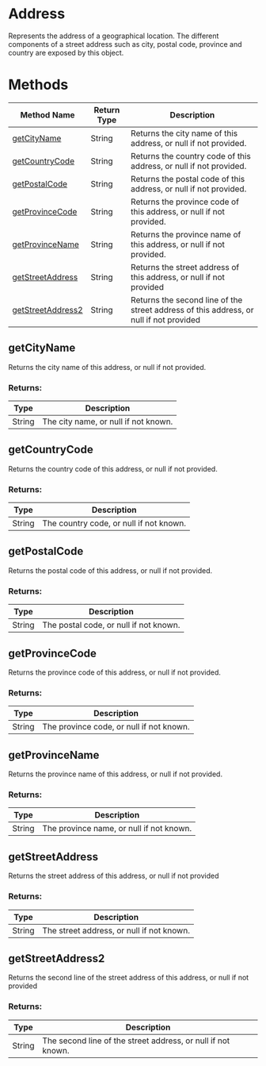 # Address
Represents the address of a geographical location. The different components of a street address such as city, postal code, province and country are exposed by this object.

# Methods
|Method Name|Return Type|Description|
|-|-|-
[getCityName](#getcityname)|String|Returns the city name of this address, or null if not provided.<br />
[getCountryCode](#getcountrycode)|String|Returns the country code of this address, or null if not provided.<br />
[getPostalCode](#getpostalcode)|String|Returns the postal code of this address, or null if not provided. <br />
[getProvinceCode](#getprovincecode)|String|Returns the province code of this address, or null if not provided.<br />
[getProvinceName](#getprovincename)|String|Returns the province name of this address, or null if not provided. <br />
[getStreetAddress](#getstreetaddress)|String|Returns the street address of this address, or null if not provided <br />
[getStreetAddress2](#getstreetaddress2)|String|Returns the second line of the street address of this address, or null if not provided<br />

## <a name="getcityname"></a>getCityName
Returns the city name of this address, or null if not provided.

### Returns:
|Type|Description|
|-|-
String|The city name, or null if not known.

## <a name="getcountrycode"></a>getCountryCode
Returns the country code of this address, or null if not provided.

### Returns:
|Type|Description|
|-|-
String|The country code, or null if not known.

## <a name="getpostalcode"></a>getPostalCode
Returns the postal code of this address, or null if not provided. 

### Returns:
|Type|Description|
|-|-
String|The postal code, or null if not known.

## <a name="getprovincecode"></a>getProvinceCode
Returns the province code of this address, or null if not provided.

### Returns:
|Type|Description|
|-|-
String|The province code, or null if not known.

## <a name="getprovincename"></a>getProvinceName
Returns the province name of this address, or null if not provided. 

### Returns:
|Type|Description|
|-|-
String|The province name, or null if not known.

## <a name="getstreetaddress"></a>getStreetAddress
Returns the street address of this address, or null if not provided 

### Returns:
|Type|Description|
|-|-
String|The street address, or null if not known.

## <a name="getstreetaddress2"></a>getStreetAddress2
Returns the second line of the street address of this address, or null if not provided

### Returns:
|Type|Description|
|-|-
String|The second line of the street address, or null if not known.

